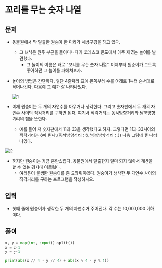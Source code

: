 # 꼬리를 무는 숫자 나열

## 문제

- 동물원에서 막 탈출한 원숭이 한 마리가 세상구경을 하고 있다. 
  - 그 녀석은 원주 부근을 돌아다니다가 코레스코 콘도에서 아주 재밌는 놀이를 발견했다. 
    - 그 놀이의 이름은 바로 “꼬리를 무는 숫자 나열”. 이제부터 원숭이가 그토록 좋아하던 그 놀이를 파헤쳐보자.

- 놀이의 방법은 간단하다. 일단 4줄짜리 표에 왼쪽부터 수를 아래로 1부터 순서대로 적어나간다. 다음에 그 예가 잘 나타나있다.

     ![1](https://user-images.githubusercontent.com/87789778/131792273-708d7359-6f8a-4148-bd0e-8f3cec266514.JPG)
- 이제 원숭이는 두 개의 자연수를 아무거나 생각한다. 그리고 숫자판에서 두 개의 자연수 사이의 직각거리를 구하면 된다. 여기서 직각거리는 동서방향거리와 남북방향거리의 합을 뜻한다.
  - 예를 들어 저 숫자판에서 11과 33을 생각했다고 하자. 그렇다면 11과 33사이의 직각거리는 8이 된다.(동서방향거리 : 6, 남북방향거리 : 2) 다음 그림에 잘 나타나있다.

![2](https://user-images.githubusercontent.com/87789778/131792421-619357ff-1451-4507-a10a-b4d59f5c660e.JPG)

- 하지만 원숭이는 지금 혼란스럽다. 동물원에서 탈출한지 얼마 되지 않아서 계산을 할 수 없는 경지에 이르렀다. 
  - 여러분이 불쌍한 원숭이를 좀 도와줘야겠다. 원숭이가 생각한 두 자연수 사이의 직각거리를 구하는 프로그램을 작성하시오.

## 입력

- 첫째 줄에 원숭이가 생각한 두 개의 자연수가 주어진다. 각 수는 10,000,000 이하이다.

## 풀이

``` Python
x, y = map(int, input().split())
x = x-1
y = y-1

print(abs(x // 4 - y // 4) + abs(x % 4 - y % 4))
```





